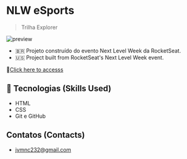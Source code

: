 # NLW eSports
>Trilha Explorer

![preview](./.github/preview.png)

- 🇧🇷 Projeto construído do evento Next Level Week da RocketSeat.
- 🇺🇸 Project built from RocketSeat's Next Level Week event.


🔗[Click here to accesss](jv-farias.github.io/nlw-esportes-explorer/)

 ## 🔨 Tecnologias (Skills Used)
- HTML
- CSS
- Git e GitHub

## Contatos (Contacts) 
- jvmnc232@gmail.com
